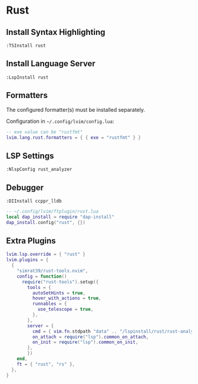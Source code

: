 # Rust

## Install Syntax Highlighting

```vim
:TSInstall rust
```

## Install Language Server

```vim
:LspInstall rust
```

## Formatters

The configured formatter(s) must be installed separately.

Configuration in `~/.config/lvim/config.lua`:

```lua
-- exe value can be "rustfmt"
lvim.lang.rust.formatters = { { exe = "rustfmt" } }
```

## LSP Settings

```vim
:NlspConfig rust_analyzer
```

## Debugger

```vim
:DIInstall ccppr_lldb
```

```lua
-- ~/.config/lvim/ftplugin/rust.lua
local dap_install = require "dap-install"
dap_install.config("rust", {})
```

## Extra Plugins

```lua
lvim.lsp.override = { "rust" }
lvim.plugins = {
  {
    "simrat39/rust-tools.nvim",
    config = function()
      require("rust-tools").setup({
        tools = {
          autoSetHints = true,
          hover_with_actions = true,
          runnables = {
            use_telescope = true,
          },
        },
        server = {
          cmd = { vim.fn.stdpath "data" .. "/lspinstall/rust/rust-analyzer" },
          on_attach = require("lsp").common_on_attach,
          on_init = require("lsp").common_on_init,
        },
        })
    end,
    ft = { "rust", "rs" },
  },
}
```
